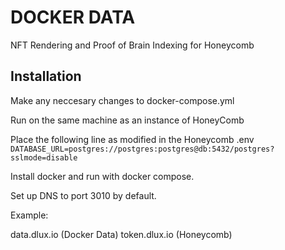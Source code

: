 # DOCKER DATA

NFT Rendering and Proof of Brain Indexing for Honeycomb

## Installation

Make any neccesary changes to docker-compose.yml

Run on the same machine as an instance of HoneyComb

Place the following line as modified in the Honeycomb .env
`DATABASE_URL=postgres://postgres:postgres@db:5432/postgres?sslmode=disable`

Install docker and run with docker compose.

Set up DNS to port 3010 by default. 

Example: 

data.dlux.io (Docker Data)
token.dlux.io (Honeycomb)